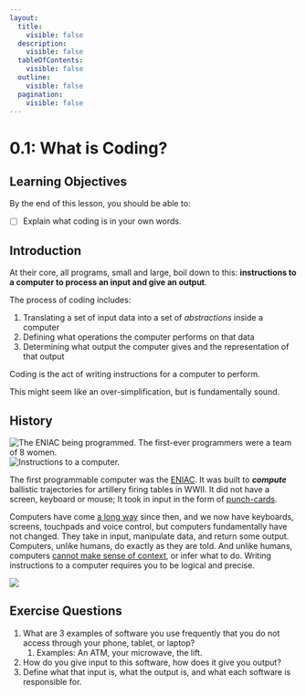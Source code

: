 ```yaml
---
layout:
  title:
    visible: false
  description:
    visible: false
  tableOfContents:
    visible: false
  outline:
    visible: false
  pagination:
    visible: false
---
```



# 0.1: What is Coding?

## Learning Objectives

By the end of this lesson, you should be able to:

* [ ] Explain what coding is in your own words.

## Introduction

At their core, all programs, small and large, boil down to this: **instructions to a computer to process an input and give an output**.

The process of coding includes:

1. Translating a set of input data into a set of _abstractions_ inside a computer
2. Defining what operations the computer performs on that data
3. Determining what output the computer gives and the representation of that output

Coding is the act of writing instructions for a computer to perform.

This might seem like an over-simplification, but is fundamentally sound.&#x20;

## History

![The ENIAC being programmed. The first-ever programmers were a team of 8 women.](https://cdn.mos.cms.futurecdn.net/2Hjzmh4vVRAHaGCEoBaAE-970-80.jpeg) ![Instructions to a computer.](https://upload.wikimedia.org/wikipedia/commons/thumb/4/4c/Blue-punch-card-front-horiz.png/440px-Blue-punch-card-front-horiz.png)

The first programmable computer was the [ENIAC](https://www.britannica.com/technology/ENIAC). It was built to _**compute**_ ballistic trajectories for artillery firing tables in WWII. It did not have a screen, keyboard or mouse; It took in input in the form of [punch-cards](https://en.wikipedia.org/wiki/Punched\_card\_input/output).

Computers have come [a long way](https://www.livescience.com/20718-computer-history.html) since then, and we now have keyboards, screens, touchpads and voice control, but computers fundamentally have not changed. They take in input, manipulate data, and return some output. Computers, unlike humans, do exactly as they are told. And unlike humans, computers [cannot make sense of context](https://youtu.be/Ct-lOOUqmyY?t=17), or infer what to do. Writing instructions to a computer requires you to be logical and precise.

![](https://preview.redd.it/qszkl08hx9261.jpg?width=640\&crop=smart\&auto=webp\&s=d8badec3e85d21c8650271d63bc310936e3e15f8)

## Exercise Questions

1. What are 3 examples of software you use frequently that you do not access through your phone, tablet, or laptop?
   1. Examples: An ATM, your microwave, the lift.
2. How do you give input to this software, how does it give you output?
3. Define what that input is, what the output is, and what each software is responsible for.
